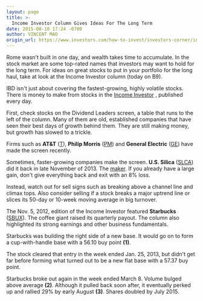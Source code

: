 ```yaml
---
layout: page
title: >-
  Income Investor Column Gives Ideas For The Long Term
date: 2015-08-10 17:24 -0700
author: VINCENT MAO
origin_url: https://www.investors.com/how-to-invest/investors-corner/income-stocks-can-provide-growth-too
---
```





Rome wasn't built in one day, and wealth takes time to accumulate. In the stock market are some top-rated names that investors may want to hold for the long term. For ideas on great stocks to put in your portfolio for the long haul, take at look at the Income Investor column (today on B9).

  

IBD isn't just about covering the fastest-growing, highly volatile stocks. There is money to make from stocks in the [Income Investor](http://news.investors.com/investing/the-income-investor.htm) , published every day.

  

First, check stocks on the Dividend Leaders screen, a table that runs to the left of the column. Many of them are old, established companies that have seen their best days of growth behind them. They are still making money, but growth has slowed to a trickle.

  

Firms such as **AT&T** ([T](https://research.investors.com/quote.aspx?symbol=T)), **Philip Morris** ([PM](https://research.investors.com/quote.aspx?symbol=PM)) and **General Electric** ([GE](https://research.investors.com/quote.aspx?symbol=GE)) have made the screen recently.

  

Sometimes, faster-growing companies make the screen. **U.S. Silica** ([SLCA](https://research.investors.com/quote.aspx?symbol=SLCA)) did it back in late November of 2013. The [maker](https://www.investors.com/special-report/756667-master-this-sell-rule-investing-tips-on-when-to-sell-your-stocks.aspx). If you already have a large gain, don't give everything back and exit with an 8% loss.

  

Instead, watch out for sell signs such as breaking above a channel line and climax tops. Also consider selling if a stock breaks a major uptrend line or slices its 50-day or 10-week moving average in big turnover.

  

The Nov. 5, 2012, edition of the Income Investor featured **Starbucks** ([SBUX](https://research.investors.com/quote.aspx?symbol=SBUX)). The coffee giant raised its quarterly payout. The column also highlighted its strong earnings and other business fundamentals.

  

Starbucks was building the right side of a new base. It would go on to form a cup-with-handle base with a 56.10 buy point **(1)**.

  

The stock cleared that entry in the week ended Jan. 25, 2013, but didn't get far before forming what turned out to be a new flat base with a 57.37 buy point.

  

Starbucks broke out again in the week ended March 8. Volume bulged above average **(2)**. Although it pulled back soon after, it eventually perked up and rallied 29% by early August **(3)**. Shares doubled by July 2015.




